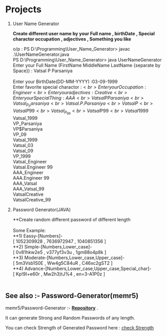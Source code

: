 # Projects

1) User Name Generator 
    
    **Create different user name by your Full name , birthDate , Special charactor occupation , adjectives , Something you like**
    
    o/p :
    PS D:\Programming\User_Name_Generator> javac .\UserNameGenerator.java <br>
    PS D:\Programming\User_Name_Generator> java UserNameGenerator<br>
    Enter your Full Name (FirstName MiddleName LastName {separate by Space}) : Vatsal P Parsaniya <br>  
    Enter your BirthDate(DD-MM-YYYY) :03-09-1999<br>
    Enter favorite special charactor :$<br>
    Enter your Occupation : Engineer<br>
    Enter your adjectives : Creative    <br>
    Enter your Special Thing : AAA<br>
    VatsalPParsaniya<br>
    Vatsal_P_Parsaniya<br>
    Vatsal.P.Parsaniya<br>
    VatsalP<br>
    VatsalP99<br>
    Vatsal_P_99<br>
    Vatsal$P$99<br>
    Vatsal$1999<br>
    Vatsal_1999<br>
    VP_Parsaniya<br>
    VP$Parsaniya<br>
    VP_09<br>
    Vatsal_1999<br>
    Vatsal_03<br>
    Vatsal_09   <br>
    VP_1999<br>
    Vatsal_Engineer<br>
    Vatsal.Engineer 99<br>
    AAA_Engineer<br>
    AAA.Engineer 99<br>
    AAA_Vatsal<br>
    AAA_Vatsal_99<br>
    VatsalCreative<br>
    VatsalCreative_99<br>
    
    
2) Password Generator(JAVA)
    
    **Create random different password of different length <br>
    <br>
    Some Example:<br>
     **1) Eassy-[Numbers]-<br>
                [ 1052309928 , 7636972947 , 1040851356 ]<br>
     **2) Simple-[Numbers,Lower_case]-<br>
                [ 0v81hkw2e5 , v377yf3v3u , 1gm88o4p8k ]<br>
     **3) Moderate-[Numbers,Lower_case,Upper_case]-<br>
                [ 5m3Vsb1S0E , Ww4g5C84uR , C46xc2gST2 ]<br>
     **4) Advance-[Numbers,Lower_case,Upper_case,Special_char]-<br>
                [ Kp!9I+e60r , Mw2h3)tJ%4 , en=3-A1P0z ]<br>
    <br>
    

 ## See also :- Password-Generator(memr5)
    
   memr5/Password-Generator :- **[Repository]( https://github.com/memr5/Password-Generator.git )** . 
    
   It can generate Strong and Random Passwords of any length.
    
   You can check Strength of Generated Password here : [check Strength]( http://www.passwordmeter.com )     
                
